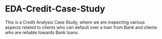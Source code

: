 # EDA-Credit-Case-Study
This is a Credit Analysis Case Study, where we are inspecting various aspects related to clients who can default over a loan from Bank and clients who are reliable towards Bank loans.
